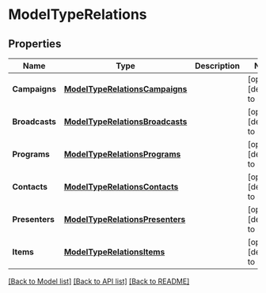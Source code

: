 # ModelTypeRelations

## Properties
Name | Type | Description | Notes
------------ | ------------- | ------------- | -------------
**Campaigns** | [**ModelTypeRelationsCampaigns**](ModelTypeRelations_campaigns.md) |  | [optional] [default to null]
**Broadcasts** | [**ModelTypeRelationsBroadcasts**](ModelTypeRelations_broadcasts.md) |  | [optional] [default to null]
**Programs** | [**ModelTypeRelationsPrograms**](ModelTypeRelations_programs.md) |  | [optional] [default to null]
**Contacts** | [**ModelTypeRelationsContacts**](ModelTypeRelations_contacts.md) |  | [optional] [default to null]
**Presenters** | [**ModelTypeRelationsPresenters**](ModelTypeRelations_presenters.md) |  | [optional] [default to null]
**Items** | [**ModelTypeRelationsItems**](ModelTypeRelations_items.md) |  | [optional] [default to null]

[[Back to Model list]](../README.md#documentation-for-models) [[Back to API list]](../README.md#documentation-for-api-endpoints) [[Back to README]](../README.md)


